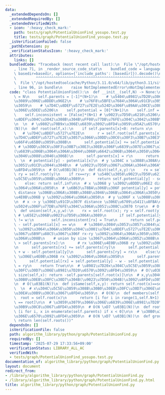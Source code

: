```yaml
---
data:
  _extendedDependsOn: []
  _extendedRequiredBy: []
  _extendedVerifiedWith:
  - icon: ':heavy_check_mark:'
    path: tests/graph/PotentialUnionFind_yosupo.test.py
    title: tests/graph/PotentialUnionFind_yosupo.test.py
  _isVerificationFailed: false
  _pathExtension: py
  _verificationStatusIcon: ':heavy_check_mark:'
  attributes:
    links: []
  bundledCode: "Traceback (most recent call last):\n  File \"/opt/hostedtoolcache/Python/3.11.0/x64/lib/python3.11/site-packages/onlinejudge_verify/documentation/build.py\"\
    , line 71, in _render_source_code_stat\n    bundled_code = language.bundle(stat.path,\
    \ basedir=basedir, options={'include_paths': [basedir]}).decode()\n          \
    \         ^^^^^^^^^^^^^^^^^^^^^^^^^^^^^^^^^^^^^^^^^^^^^^^^^^^^^^^^^^^^^^^^^^^^^^^^^^^^^^^^^\n\
    \  File \"/opt/hostedtoolcache/Python/3.11.0/x64/lib/python3.11/site-packages/onlinejudge_verify/languages/python.py\"\
    , line 96, in bundle\n    raise NotImplementedError\nNotImplementedError\n"
  code: "class PotentialUnionFind():\n  def __init__(self,N) -> None:\n    self.N\
    \ = N\n    self.parents = [-1]*(N+1)\n    # \u5404\u8981\u7D20\u306E\u6839\u304B\
    \u3089\u306E\u8DDD\u96E2\n    # \u76F8\u5BFE\u7684\u306A\u91CD\u3055\u3092\u8868\
    \u3059\n    # \u7D4C\u8DEF\u5727\u7E2E\u524D\u306F\u89AA\u30CE\u30FC\u30C9\u3068\
    \u306E\u5DEE\u5206\n    self.potential = [0]*(N+1)\n    self.inf = pow(10,18)\n\
    \    self.inconsistent = [False]*(N+1) # \u9023\u7D50\u6210\u5206\u306B\u8CA0\u9589\
    \u8DEF\u304C\u3042\u308B\u304B\uFF08\u77DB\u76FE\u304C\u3042\u308B\u304B\uFF09\
    \n  \n  # \u9802\u70B9x\u306E\u6839\u3092\u8FD4\u3059\u95A2\u6570\n  # O(\u03B1\
    (N))\n  def root(self,x):\n    if self.parents[x]<0: return x\n    else:\n   \
    \   # \u7D4C\u8DEF\u5727\u7E2E\n      r = self.root(self.parents[x]) # \u5148\u306B\
    \u7D4C\u8DEF\u5727\u7E2E\u3057\u3066\u30DD\u30C6\u30F3\u30B7\u30E3\u30EB\u3092\
    \u66F4\u65B0\u3059\u308B\n      self.potential[x] += self.potential[self.parents[x]]\
    \ # \u30DD\u30C6\u30F3\u30B7\u30E3\u30EB\u306F\u6839\u307E\u3067\u306E\u5408\u8A08\
    (\u6839\u306B\u3064\u306A\u3044\u3060\u6642\u306B\u3064\u3058\u3064\u307E\u5408\
    \u3046\u3088\u3046\u306B)\n      self.parents[x] = r\n      return self.parents[x]\n\
    \  \n  # potential[y] - potential[x]\n  # y \u304C x \u3088\u308A\u3069\u308C\u3060\
    \u3051\u91CD\u3044\u304B\n  # \u9023\u7D50\u3067\u306A\u3044\u306A\u3089 inf \u3092\
    \u8FD4\u3059\n  # O(\u03B1(N))\n  def dist(self,x,y):\n    rx = self.root(x);\
    \ ry = self.root(y)\n    if rx==ry: # \u540C\u3058\u9023\u7D50\u6210\u5206\u306B\
    \u5C5E\u3059\u308B\u306A\u3089\n      return self.potential[y] - self.potential[x]\n\
    \    else: return self.inf\n\n  # x \u3068 y \u3092\u8DDD\u96E2 distance \u3067\
    \u3064\u306A\u3050\n  # \u6B63\u78BA\u306B\u306F potential[y] = potential[x] +\
    \ distance \u306B\u306A\u308B\u3088\u3046\u306B\u3064\u306A\u3050\n  # x \u306E\
    \u4E0B\u306B y \u3092\u3064\u306A\u3050\n  # y \u306F x \u3088\u308A w \u91CD\u3044\
    \n  # x -> y \u306E\u91CD\u307F distance \u306E\u6709\u5411\u8FBA\n  # \u8FD4\u308A\
    \u5024\u306F\u77DB\u76FE\u304C\u306A\u3051\u308C\u3070 true\n  # O(\u03B1(N))\n\
    \  def union(self,x,y,w):\n    rx = self.root(x); ry = self.root(y)\n    if rx==ry:\
    \ # \u65E2\u306B\u9023\u7D50\u306A\u3089\n      if self.potential[y] - self.potential[x]\
    \ != w:\n        self.inconsistent[rx] = True\n      return self.potential[y]\
    \ - self.potential[x] == w\n    # \u3084\u3084\u3053\u3057\u3044\u304C\u3001x-y\
    \ \u3092\u3064\u306A\u3050\u304C\u3001\u7D4C\u8DEF\u5727\u7E2E\u306E\u90FD\u5408\
    \u3067\u5B9F\u88C5\u3067\u306F rx-ry \u3092\u3064\u306A\u3050\u3053\u3068\u306B\
    \u306A\u308B\n    # union by size \u3067\u3064\u306A\u3052\u308B\n    if self.parents[ry]\
    \ > self.parents[rx]:\n      # rx \u306E\u4E0B\u306B ry \u3092\u3064\u306A\u3050\
    \n      self.parents[rx] += self.parents[ry]\n      self.potential[ry] = self.potential[x]\
    \ + w - self.potential[y]\n      self.parents[ry] = rx\n    else:\n      # ry\
    \ \u306E\u4E0B\u306B rx \u3092\u3064\u306A\u3050\n      self.parents[ry] += self.parents[rx]\n\
    \      self.potential[rx] = self.potential[y] - w - self.potential[x]\n      self.parents[rx]\
    \ = ry\n    return True\n\n  # \u8981\u7D20x\u304C\u5C5E\u3059\u308B\u30B0\u30EB\
    \u30FC\u30D7\u306E\u8981\u7D20\u6570\u3092\u8FD4\u3059\n  # O(\u03B1(N))\n  def\
    \ size(self,x): return -self.parents[self.root(x)]\n\n  # x,y\u304C\u540C\u3058\
    \u30B0\u30EB\u30FC\u30D7\u304B(\u9023\u7D50\u304B)\u3092\u8FD4\u3059\u95A2\u6570\
    \n  # O(\u03B1(N))\n  def isSame(self,x,y): return self.root(x)==self.root(y)\n\
    \  \n  # x\u304C\u5C5E\u3059\u308B\u30B0\u30EB\u30FC\u30D7\u306E\u8981\u7D20\u3092\
    \u30EA\u30B9\u30C8\u3067\u8FD4\u3059\n  # O(N)\n  def members(self, x):\n    \
    \  root = self.root(x)\n      return [i for i in range(1,self.N+1) if self.root(i)\
    \ == root]\n\n  # \u3059\u3079\u3066\u306E\u6839\u306E\u8981\u7D20\u3092\u30EA\
    \u30B9\u30C8\u3067\u8FD4\u3059\n  # O(N \xD7 \u03B1(N))\n  def roots(self): return\
    \ [i for i, x in enumerate(self.parents) if x < 0]\n\n  # \u30B0\u30EB\u30FC\u30D7\
    \u306E\u6570\u3092\u8FD4\u3059\n  # O(N \xD7 \u03B1(N))\n  def group_count(self):\
    \ return len(self.roots())"
  dependsOn: []
  isVerificationFile: false
  path: algorithm_library/python/graph/PotentialUnionFind.py
  requiredBy: []
  timestamp: '2025-07-29 17:33:56+09:00'
  verificationStatus: LIBRARY_ALL_AC
  verifiedWith:
  - tests/graph/PotentialUnionFind_yosupo.test.py
documentation_of: algorithm_library/python/graph/PotentialUnionFind.py
layout: document
redirect_from:
- /library/algorithm_library/python/graph/PotentialUnionFind.py
- /library/algorithm_library/python/graph/PotentialUnionFind.py.html
title: algorithm_library/python/graph/PotentialUnionFind.py
---
```

